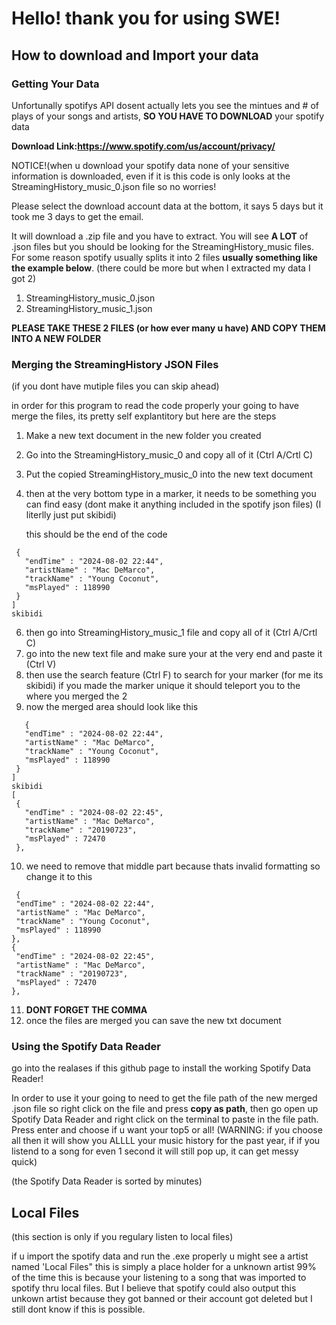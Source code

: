 # Hello! thank you for using SWE!

## How to download and Import your data

### Getting Your Data

Unfortunally spotifys API dosent actually lets you see the mintues and # of plays of your songs and artists, __SO YOU HAVE TO DOWNLOAD__ your spotify data

__Download Link:https://www.spotify.com/us/account/privacy/__

NOTICE!(when u download your spotify data none of your sensitive information is downloaded, even if it is this code is only looks at the StreamingHistory_music_0.json file so no worries!

Please select the download account data at the bottom, it says 5 days but it took me 3 days to get the email.

It will download a .zip file and you have to extract. You will see __A LOT__ of .json files but you should be looking for the StreamingHistory_music files. For some reason spotify usually splits it into 2 files __usually something like the example below__. (there could be more but when I extracted my data I got 2)

1. StreamingHistory_music_0.json
2. StreamingHistory_music_1.json

__PLEASE TAKE THESE 2 FILES (or how ever many u have) AND COPY THEM INTO A NEW FOLDER__

### Merging the StreamingHistory JSON Files

(if you dont have mutiple files you can skip ahead)

in order for this program to read the code properly your going to have merge the files, its pretty self explantitory but here are the steps

1. Make a new text document in the new folder you created
2. Go into the StreamingHistory_music_0 and copy all of it (Ctrl A/Crtl C)
3. Put the copied StreamingHistory_music_0 into the new text document
4. then at the very bottom type in a marker, it needs to be something you can find easy (dont make it anything included in the spotify json files) (I literlly just put skibidi)

   this should be the end of the code
 ```
  {
    "endTime" : "2024-08-02 22:44",
    "artistName" : "Mac DeMarco",
    "trackName" : "Young Coconut",
    "msPlayed" : 118990
  }
]
skibidi

 ```
6. then go into StreamingHistory_music_1 file and copy all of it (Ctrl A/Crtl C)
7. go into the new text file and make sure your at the very end and paste it (Ctrl V)
8. then use the search feature (Ctrl F) to search for your marker (for me its skibidi) if you made the marker unique it should teleport you to the where you merged the 2
9. now the merged area should look like this

 ```
    {
    "endTime" : "2024-08-02 22:44",
    "artistName" : "Mac DeMarco",
    "trackName" : "Young Coconut",
    "msPlayed" : 118990
  }
]
skibidi
[
  {
    "endTime" : "2024-08-02 22:45",
    "artistName" : "Mac DeMarco",
    "trackName" : "20190723",
    "msPlayed" : 72470
  },

 ```
10. we need to remove that middle part because thats invalid formatting so change it to this

   ```
    {
    "endTime" : "2024-08-02 22:44",
    "artistName" : "Mac DeMarco",
    "trackName" : "Young Coconut",
    "msPlayed" : 118990
  },
  {
    "endTime" : "2024-08-02 22:45",
    "artistName" : "Mac DeMarco",
    "trackName" : "20190723",
    "msPlayed" : 72470
  },

 ```
11. __DONT FORGET THE COMMA__
12. once the files are merged you can save the new txt document

### Using the Spotify Data Reader

go into the realases if this github page to install the working Spotify Data Reader!
    
In order to use it your going to need to get the file path of the new merged .json file so right click on the file and press __copy as path__, then go open up Spotify Data Reader and right click on the terminal to paste in the file path. Press enter and choose if u want your top5 or all! (WARNING: if you choose all then it will show you ALLLL your music history for the past year, if if you listend to a song for even 1 second it will still pop up, it can get messy quick)

(the Spotify Data Reader is sorted by minutes)

## Local Files


(this section is only if you regulary listen to local files)

if u import the spotify data and run the .exe properly u might see a artist named 'Local Files" this is simply a place holder for a unknown artist 99% of the time this is because your listening to a song that was imported to spotify thru local files. But I believe that spotify could also output this unkown artist because they got banned or their account got deleted but I still dont know if this is possible.
